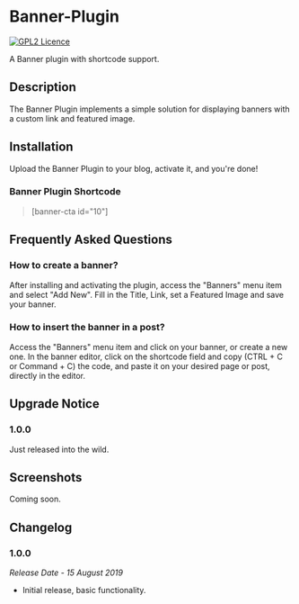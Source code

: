 # Banner-Plugin
[![GPL2 Licence](https://img.shields.io/badge/License-GPL2-blue.svg)](LICENSE)

A Banner plugin with shortcode support.

## Description

The Banner Plugin implements a simple solution for displaying banners with a custom link and featured image.

## Installation

Upload the Banner Plugin to your blog, activate it, and you're done!

### Banner Plugin Shortcode
	
> [banner-cta id="10"]

## Frequently Asked Questions

### How to create a banner?
After installing and activating the plugin, access the "Banners" menu item and select "Add New". Fill in the Title, Link, set a Featured Image and save your banner.

### How to insert the banner in a post?
Access the "Banners" menu item and click on your banner, or create a new one. In the banner editor, click on the shortcode field and copy (CTRL + C or Command + C) the code, and paste it on your desired page or post, directly in the editor.

## Upgrade Notice

### 1.0.0
Just released into the wild.

## Screenshots

Coming soon.

## Changelog

### 1.0.0
*Release Date - 15 August 2019*

* Initial release, basic functionality.
